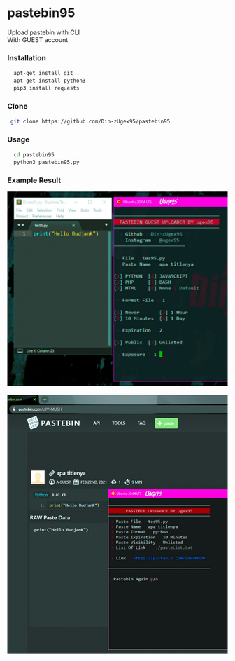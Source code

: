 # pastebin95
Upload pastebin with CLI<br>
With GUEST account



### Installation
```bash
  apt-get install git
  apt-get install python3
  pip3 install requests
```


### Clone
```bash
 git clone https://github.com/Din-zUgex95/pastebin95
```


### Usage
```bash
  cd pastebin95
  python3 pastebin95.py
```


### Example Result
![Screenshot](.img/image1.jpg)<br><br>
![Screenshot](.img/image2.jpg)
